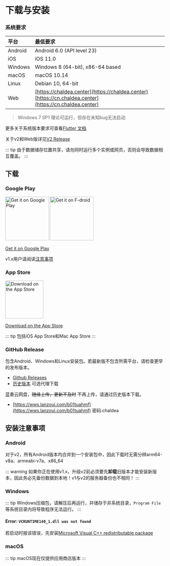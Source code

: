 # 下载与安装

### 系统要求

| 平台     | 最低要求                       |
| :------ | :---------------------------- |
| Android | Android 6.0 (API level 23)    |
| iOS     | iOS 11.0                      |
| Windows | Windows 8 (64-bit), x86-64 based |
| macOS   | macOS 10.14                   |
| Linux   | Debian 10, 64-bit             |
| Web     | [https://chaldea.center](https://chaldea.center)<br>[https://cn.chaldea.center](https://cn.chaldea.center)|

> Windows 7 SP1 理论可运行，但存在未知bug无法启动

更多关于系统版本要求可查看[Flutter 文档](https://docs.flutter.dev/development/tools/sdk/release-notes/supported-platforms)

关于v2和Web版详见[V2 Release](./v2_release.md)

::: tip
由于数据储存位置共享，请勿同时运行多个实例或网页，否则会导致数据相互覆盖。
:::

## 下载

### Google Play

[<img alt='Get it on Google Play' src='https://play.google.com/intl/en_us/badges/static/images/badges/en_badge_web_generic.png' width="137.5"/>](https://play.google.com/store/apps/details?id=cc.narumi.chaldea)
[<img alt='Get it on F-droid' src='https://fdroid.gitlab.io/artwork/badge/get-it-on.png' width="137.5px"/>](https://f-droid.org/packages/cc.narumi.chaldea.fdroid/)

[Get it on Google Play](https://play.google.com/store/apps/details?id=cc.narumi.chaldea)

v1.x用户请阅读[注意事项](#安装注意事项)

### App Store

[<img src="https://tools.applemediaservices.com/api/badges/download-on-the-app-store/black/en-US?size=250x83&amp;releaseDate=1610841600&h=cb0adac232fdd6b88894f78b2f349b6e" alt="Download on the App Store" width="120">](https://apps.apple.com/us/app/chaldea/id1548713491?itsct=apps_box&itscg=30200)

[Download on the App Store](https://apps.apple.com/us/app/chaldea/id1548713491?itsct=apps_box&itscg=30200)

::: tip
包括iOS App Store和Mac App Store
:::


### GitHub Release

包含Android、Windows和Linux安装包。若最新版不包含所需平台，请检查更早的发布版本。

- [Github Releases](https://github.com/chaldea-center/chaldea/releases)
- [历史版本](./releases.md) 可选代理下载

蓝奏云网盘，~~随缘上传，更新不及时~~ 不再上传，请通过历史版本下载。
- [https://wws.lanzoui.com/b01tuahmf](https://wws.lanzoui.com/b01tuahmf) 密码:chaldea

## 安装注意事项

### Android

对于v2，所有Android版本均合并到一个安装包中，因此下载时无需分辨arm64-v8a、armeabi-v7a、x86_64

::: warning
如果你正在使用v1.x，升级v2前必须要先**卸载**旧版本才能安装新版本，因此务必先备份数据到本地！v1与v2的服务器备份也不相同！
:::

### Windows

::: tip
Windows压缩包，请解压后再运行，并储存于非系统目录，`Program File`等系统目录内将导致程序无法运行。
:::

#### Error: `VCRUNTIME140_1.dll was not found`

若启动时报该错误，先安装[Microsoft Visual C++ redistributable package](https://support.microsoft.com/en-us/help/2977003/the-latest-supported-visual-c-downloads)

### macOS

::: tip
macOS现在仅提供应用商店版本
:::
